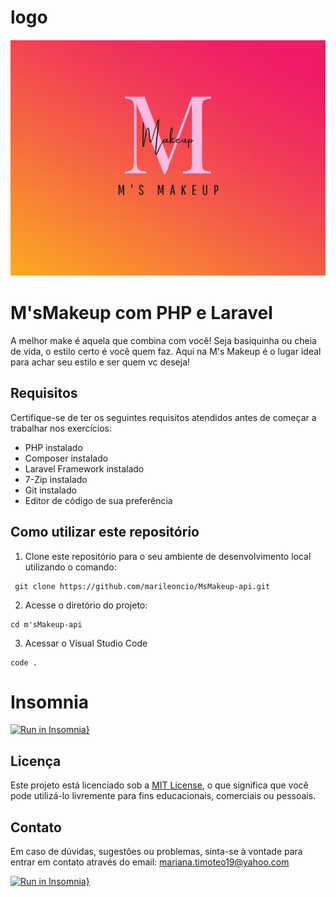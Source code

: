 # logo
![enter image description here](logo.png)

# M'sMakeup com PHP  e Laravel
A melhor make é aquela que combina com você! Seja basiquinha ou cheia de vida, o estilo certo é você quem faz. Aqui na M's Makeup é o lugar ideal para achar seu estilo e ser quem vc deseja!

## Requisitos

Certifique-se de ter os seguintes requisitos atendidos antes de começar a trabalhar nos exercícios:

- PHP instalado
- Composer instalado
- Laravel Framework instalado
- 7-Zip instalado
- Git instalado
- Editor de código de sua preferência

## Como utilizar este repositório

1. Clone este repositório para o seu ambiente de desenvolvimento local utilizando o comando:
```
 git clone https://github.com/marileoncio/MsMakeup-api.git
```
2. Acesse o diretório do projeto:
```
cd m'sMakeup-api
```

3. Acessar o Visual Studio Code
```
code .
```

# Insomnia
[![Run in Insomnia}](https://insomnia.rest/images/run.svg)](https://insomnia.rest/run/?label=M's%20Makeup&uri=https%3A%2F%2Fraw.githubusercontent.com%2Fmarileoncio%2FMsMakeup-api%2Fmain%2Finsomnia.json%3Ftoken%3DGHSAT0AAAAAACGBYKE7BQSDA2BESPD2XNVQZGSFXXQ)

## Licença

Este projeto está licenciado sob a [MIT License](LICENSE), o que significa que você pode utilizá-lo livremente para fins educacionais, comerciais ou pessoais.

## Contato

Em caso de dúvidas, sugestões ou problemas, sinta-se à vontade para entrar em contato através do email: mariana.timoteo19@yahoo.com

[![Run in Insomnia}](https://insomnia.rest/images/run.svg)](https://insomnia.rest/run/?label=M's%20Makeup&uri=https%3A%2F%2Fraw.githubusercontent.com%2Fmarileoncio%2FMsMakeup-api%2Fmain%2Finsomnia.json%3Ftoken%3DGHSAT0AAAAAACGBYKE7BQSDA2BESPD2XNVQZGSFXXQ)